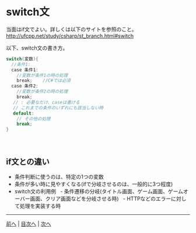 # switch文
当面はif文でよい。詳しくは以下のサイトを参照のこと。
http://ufcpp.net/study/csharp/st_branch.html#switch

以下、switch文の書き方。

```cs
switch(変数){
  //条件1:
  case 条件1:
    //変数が条件1の時の処理
    break;    //C#では必須
  case 条件2:
    //変数が条件2の時の処理
    break;
　 // : 必要なだけ、caseは書ける
　 // これまでの条件のいずれにも該当しない時
　 default:
    // その他の処理
    break;
}
```
　
## if文との違い
 - 条件判断に使うのは、特定の1つの変数
 - 条件が多い時に見やすくなる(ifで分岐させるのは、一般的に3つ程度)
 - switch文の利用例
   - 条件遷移の分岐(タイトル画面、ゲーム画面、ゲームオーバー画面、クリア画面などを分岐させる時)
   - HTTPなどのエラーに対して処理を実装する時
   
---

[前へ](08.md) | [目次へ](README.md#%E7%9B%AE%E6%AC%A1) | [次へ](10.md)
